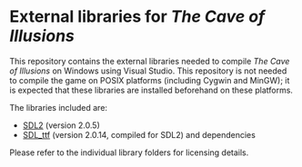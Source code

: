 # External libraries for *The Cave of Illusions*

This repository contains the external libraries needed to compile *The Cave of Illusions* on Windows using Visual Studio. This repository is not needed to compile the game on POSIX platforms (including Cygwin and MinGW); it is expected that these libraries are installed beforehand on these platforms.

The libraries included are:
- [SDL2](https://www.libsdl.org/) (version 2.0.5)
- [SDL_ttf](https://www.libsdl.org/projects/SDL_ttf/) (version 2.0.14, compiled for SDL2) and dependencies

Please refer to the individual library folders for licensing details.
